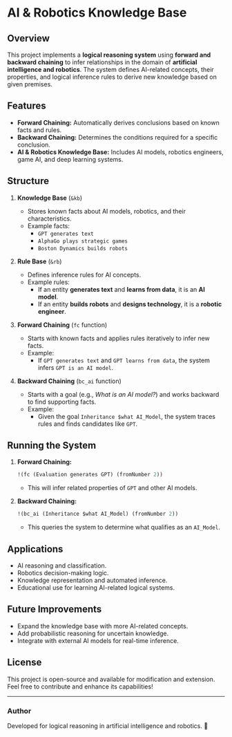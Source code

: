 # AI & Robotics Knowledge Base

## Overview
This project implements a **logical reasoning system** using **forward and backward chaining** to infer relationships in the domain of **artificial intelligence and robotics**. The system defines AI-related concepts, their properties, and logical inference rules to derive new knowledge based on given premises.

## Features
- **Forward Chaining:** Automatically derives conclusions based on known facts and rules.
- **Backward Chaining:** Determines the conditions required for a specific conclusion.
- **AI & Robotics Knowledge Base:** Includes AI models, robotics engineers, game AI, and deep learning systems.

## Structure
1. **Knowledge Base** (`&kb`)  
   - Stores known facts about AI models, robotics, and their characteristics.
   - Example facts:
     - `GPT generates text`
     - `AlphaGo plays strategic games`
     - `Boston Dynamics builds robots`

2. **Rule Base** (`&rb`)  
   - Defines inference rules for AI concepts.
   - Example rules:
     - If an entity **generates text** and **learns from data**, it is an **AI model**.
     - If an entity **builds robots** and **designs technology**, it is a **robotic engineer**.

3. **Forward Chaining** (`fc` function)
   - Starts with known facts and applies rules iteratively to infer new facts.
   - Example:
     - If `GPT generates text` and `GPT learns from data`, the system infers `GPT is an AI model`.

4. **Backward Chaining** (`bc_ai` function)
   - Starts with a goal (e.g., *What is an AI model?*) and works backward to find supporting facts.
   - Example:
     - Given the goal `Inheritance $what AI_Model`, the system traces rules and finds candidates like `GPT`.

## Running the System
1. **Forward Chaining:**
   ```lisp
   !(fc (Evaluation generates GPT) (fromNumber 2))
   ```
   - This will infer related properties of `GPT` and other AI models.

2. **Backward Chaining:**
   ```lisp
   !(bc_ai (Inheritance $what AI_Model) (fromNumber 2))
   ```
   - This queries the system to determine what qualifies as an `AI_Model`.

## Applications
- AI reasoning and classification.
- Robotics decision-making logic.
- Knowledge representation and automated inference.
- Educational use for learning AI-related logical systems.

## Future Improvements
- Expand the knowledge base with more AI-related concepts.
- Add probabilistic reasoning for uncertain knowledge.
- Integrate with external AI models for real-time inference.

## License
This project is open-source and available for modification and extension. Feel free to contribute and enhance its capabilities!

---

### Author
Developed for logical reasoning in artificial intelligence and robotics. 🚀

